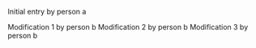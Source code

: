 Initial entry by person a


Modification 1 by person b
Modification 2 by person b
Modification 3 by person b
